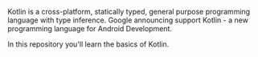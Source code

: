 Kotlin is a cross-platform, statically typed, general purpose programming language with type inference.
Google announcing support Kotlin - a new programming language for Android Development.

In this repository you'll learn the basics of Kotlin.
